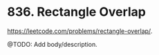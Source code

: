 # 836. Rectangle Overlap

https://leetcode.com/problems/rectangle-overlap/.

@TODO: Add body/description.